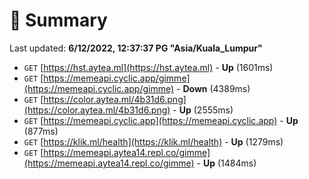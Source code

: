 # 📖 Summary
Last updated: **6/12/2022, 12:37:37 PG "Asia/Kuala_Lumpur"**

- `GET` [https://hst.aytea.ml](https://hst.aytea.ml) - **Up** (1601ms)
- `GET` [https://memeapi.cyclic.app/gimme](https://memeapi.cyclic.app/gimme) - **Down** (4389ms)
- `GET` [https://color.aytea.ml/4b31d6.png](https://color.aytea.ml/4b31d6.png) - **Up** (2555ms)
- `GET` [https://memeapi.cyclic.app](https://memeapi.cyclic.app) - **Up** (877ms)
- `GET` [https://klik.ml/health](https://klik.ml/health) - **Up** (1279ms)
- `GET` [https://memeapi.aytea14.repl.co/gimme](https://memeapi.aytea14.repl.co/gimme) - **Up** (1484ms)
